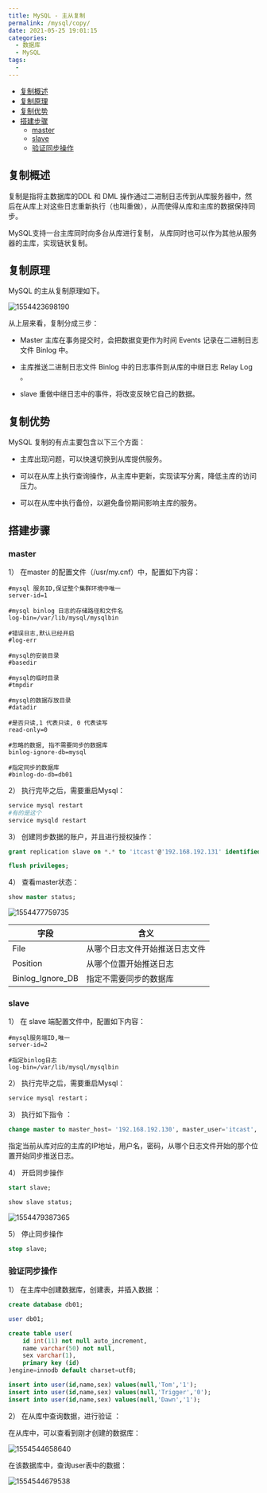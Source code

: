 ```yaml
---
title: MySQL - 主从复制
permalink: /mysql/copy/
date: 2021-05-25 19:01:15
categories: 
  - 数据库
  - MySQL
tags: 
  - 
---
```




<!-- START doctoc generated TOC please keep comment here to allow auto update -->
<!-- DON'T EDIT THIS SECTION, INSTEAD RE-RUN doctoc TO UPDATE -->


- [复制概述](#%E5%A4%8D%E5%88%B6%E6%A6%82%E8%BF%B0)
- [复制原理](#%E5%A4%8D%E5%88%B6%E5%8E%9F%E7%90%86)
- [复制优势](#%E5%A4%8D%E5%88%B6%E4%BC%98%E5%8A%BF)
- [搭建步骤](#%E6%90%AD%E5%BB%BA%E6%AD%A5%E9%AA%A4)
  - [master](#master)
  - [slave](#slave)
  - [验证同步操作](#%E9%AA%8C%E8%AF%81%E5%90%8C%E6%AD%A5%E6%93%8D%E4%BD%9C)

<!-- END doctoc generated TOC please keep comment here to allow auto update -->

## 复制概述

复制是指将主数据库的DDL 和 DML 操作通过二进制日志传到从库服务器中，然后在从库上对这些日志重新执行（也叫重做），从而使得从库和主库的数据保持同步。

MySQL支持一台主库同时向多台从库进行复制， 从库同时也可以作为其他从服务器的主库，实现链状复制。



## 复制原理

MySQL 的主从复制原理如下。

![1554423698190](https://cdn.jsdelivr.net/gh/oddfar/static/img/MySQL高级.assets/1.jpg) 

从上层来看，复制分成三步：

- Master 主库在事务提交时，会把数据变更作为时间 Events 记录在二进制日志文件 Binlog 中。
- 主库推送二进制日志文件 Binlog 中的日志事件到从库的中继日志 Relay Log 。

- slave 重做中继日志中的事件，将改变反映它自己的数据。



## 复制优势

MySQL 复制的有点主要包含以下三个方面：

- 主库出现问题，可以快速切换到从库提供服务。

- 可以在从库上执行查询操作，从主库中更新，实现读写分离，降低主库的访问压力。

- 可以在从库中执行备份，以避免备份期间影响主库的服务。



## 搭建步骤

### master

1） 在master 的配置文件（/usr/my.cnf）中，配置如下内容：

```properties
#mysql 服务ID,保证整个集群环境中唯一
server-id=1

#mysql binlog 日志的存储路径和文件名
log-bin=/var/lib/mysql/mysqlbin

#错误日志,默认已经开启
#log-err

#mysql的安装目录
#basedir

#mysql的临时目录
#tmpdir

#mysql的数据存放目录
#datadir

#是否只读,1 代表只读, 0 代表读写
read-only=0

#忽略的数据, 指不需要同步的数据库
binlog-ignore-db=mysql

#指定同步的数据库
#binlog-do-db=db01
```

2） 执行完毕之后，需要重启Mysql：

```sh
service mysql restart
#有的是这个
service mysqld restart
```

3） 创建同步数据的账户，并且进行授权操作：

```sql
grant replication slave on *.* to 'itcast'@'192.168.192.131' identified by 'itcast';	

flush privileges;
```

4） 查看master状态：

```sql
show master status;
```

![1554477759735](https://cdn.jsdelivr.net/gh/oddfar/static/img/MySQL高级.assets/1554477759735.png) 




| 字段             | 含义                           |
| ---------------- | ------------------------------ |
| File             | 从哪个日志文件开始推送日志文件 |
| Position         | 从哪个位置开始推送日志         |
| Binlog_Ignore_DB | 指定不需要同步的数据库         |



### slave

1） 在 slave 端配置文件中，配置如下内容：

```properties
#mysql服务端ID,唯一
server-id=2

#指定binlog日志
log-bin=/var/lib/mysql/mysqlbin
```

2）  执行完毕之后，需要重启Mysql：

```sh
service mysql restart；
```

3） 执行如下指令 ：

```sql
change master to master_host= '192.168.192.130', master_user='itcast', master_password='itcast', master_log_file='mysqlbin.000001', master_log_pos=413;
```

指定当前从库对应的主库的IP地址，用户名，密码，从哪个日志文件开始的那个位置开始同步推送日志。

4） 开启同步操作

```sql
start slave;

show slave status;
```

![1554479387365](https://cdn.jsdelivr.net/gh/oddfar/static/img/MySQL高级.assets/1554479387365.png) 

5） 停止同步操作

```sql
stop slave;
```



### 验证同步操作

1） 在主库中创建数据库，创建表，并插入数据 ：

```sql
create database db01;

user db01;

create table user(
	id int(11) not null auto_increment,
	name varchar(50) not null,
	sex varchar(1),
	primary key (id)
)engine=innodb default charset=utf8;

insert into user(id,name,sex) values(null,'Tom','1');
insert into user(id,name,sex) values(null,'Trigger','0');
insert into user(id,name,sex) values(null,'Dawn','1');
```

2） 在从库中查询数据，进行验证 ：

在从库中，可以查看到刚才创建的数据库：

![1554544658640](https://cdn.jsdelivr.net/gh/oddfar/static/img/MySQL高级.assets/1554544658640.png) 

在该数据库中，查询user表中的数据：

![1554544679538](https://cdn.jsdelivr.net/gh/oddfar/static/img/MySQL高级.assets/1554544679538.png) 

